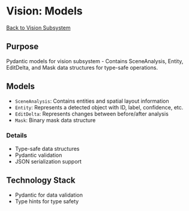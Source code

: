 # Vision: Models

[Back to Vision Subsystem](./vision_subsystem.md)

## Purpose
Pydantic models for vision subsystem - Contains SceneAnalysis, Entity, EditDelta, and Mask data structures for type-safe operations.

## Models
- `SceneAnalysis`: Contains entities and spatial layout information
- `Entity`: Represents a detected object with ID, label, confidence, etc.
- `EditDelta`: Represents changes between before/after analysis
- `Mask`: Binary mask data structure

### Details
- Type-safe data structures
- Pydantic validation
- JSON serialization support

## Technology Stack

- Pydantic for data validation
- Type hints for type safety